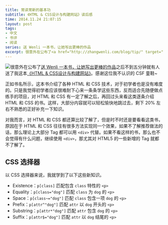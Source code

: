 ```yaml
---
title: 常读常新的基本功
subtitle: 《HTML & CSS设计与构建网站》读后感
time: 2014.11.24 21:07:15
layout: post
tags:
- 中文
- 书评
- 阅读
series: 送 Wenli 一本书，让她写出更棒的作品
excerpt: 很意外在公布了<a href="http://zhangwenli.com/blog/tip/" target="_blank">送 Wenli 一本书，让她写出更棒的作品</a>之后不到五分钟就有人送了我这本<a href="http://book.douban.com/subject/21338365/" target="_blank">《HTML & CSS设计与构建网站》</a>。感谢这位我不认识的 CSF 童鞋~
---
```


<a href="http://book.douban.com/subject/21338365/" target="_blank"><img class="book-img" src="{{ site.url }}/img/loading.gif" data-src="http://img3.douban.com/mpic/s24951890.jpg" /></a>很意外在公布了<a href="http://zhangwenli.com/blog/tip/" target="_blank">送 Wenli 一本书，让她写出更棒的作品</a>之后不到五分钟就有人送了我这本<a href="http://book.douban.com/subject/21338365/" target="_blank">《HTML & CSS设计与构建网站》</a>。感谢这位我不认识的 CSF 童鞋~

正如书名所示，这本书介绍了各种 HTML 和 CSS 技术，对于初学者也是没有难度的。只是我觉得初学者应该很难耐下心来一条条学这些东西，反而适合先随便做点练手的项目，对 HTML 和 CSS 有一定了解之后，再回过头来看这类逐条介绍 HTML 和 CSS 的书。这样，大部分内容就可以轻松愉快地跳过去，剩下 20% 左右不熟悉的正好补充一下知识。

对我而言，对 HTML 和 CSS 都还算比较了解了，但是时不时还是要看看这类书，原因在于 HTML 和 CSS 往往有很多方法实现同一个效果，如果不了解推荐做法的话，那么理论上大部分 Tag 都可以用 `<div>` 代替。如果不看这样的书，那么也不会觉得有什么问题，继续使用 `<div>`，那尤其对 HTML5 的一些新增的 Tag 就都不了解了。

## CSS 选择器

以 CSS 选择器来说，我就学到了以下这些新知识。

- Existence：`p[class]` 匹配包含 `class` 特性的 `<p>`
- Equality：`p[class="dog"]` 匹配 `class` 为 `dog` 的 `<p>`
- Space：`p[class~="dog"]` 匹配 `class` 包含一项 `dog` 的 `<p>`
- Prefix：`p[attr^"dog"]` 匹配 `attr` 以 `dog` 开头的 `<p>`
- Substring：`p[attr*"dog"]` 匹配 `attr` 包含 `dog` 的 `<p>`
- Suffix：`p[attr$="dog"]` 匹配 `attr` 以 `dog` 结尾的 `<p>`
